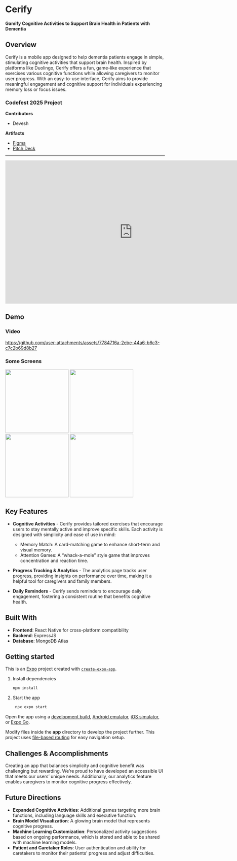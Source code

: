 # Cerify

**Gamify Cognitive Activities to Support Brain Health in Patients with Dementia**

## Overview

Cerify is a mobile app designed to help dementia patients engage in simple, stimulating cognitive activities that support brain health. Inspired by platforms like Duolingo, Cerify offers a fun, game-like experience that exercises various cognitive functions while allowing caregivers to monitor user progress. With an easy-to-use interface, Cerify aims to provide meaningful engagement and cognitive support for individuals experiencing memory loss or focus issues.

### Codefest 2025 Project

**Contributors**
- Devesh


**Artifacts**
- [Figma](https://www.figma.com/proto/T56JuXsvBhtv34fjYtxCEQ/HackRU-FA24?node-id=98-518&p=f&t=tvKB6V9PDr8e3rDR-1&scaling=scale-down&content-scaling=fixed&page-id=14%3A39)
- [Pitch Deck](https://docs.google.com/presentation/d/1At7aAnCG_i7pHIjARA9nuR0Yx92IS8EFq5l7zhLY-Sw/edit?usp=sharing)

---

<iframe style="border: 1px solid rgba(0, 0, 0, 0.1);" width="800" height="450" src="https://embed.figma.com/proto/T56JuXsvBhtv34fjYtxCEQ/HackRU-FA24?node-id=98-518&p=f&scaling=scale-down&content-scaling=fixed&page-id=14%3A39&embed-host=share" allowfullscreen></iframe>

## Demo

### Video

https://github.com/user-attachments/assets/7784716a-2ebe-44a6-b6c3-c7c2b69d8b27

### Some Screens

<img src="/client/demo/Home.png" data-canonical src="/client/demo/Home.png" width="200" /> <img src="/client/demo/MatchMaking.png" data-canonical src="/client/demo/MatchMaking.png" width="200" /> <img src="/client/demo/Whack.png" data-canonical src="/client/demo/Whack.png" width="200" /> <img src="/client/demo/Stats.png" data-canonical src="/client/demo/Stats.png" width="200" />

## Key Features

- **Cognitive Activities** - Cerify provides tailored exercises that encourage users to stay mentally active and improve specific skills. Each activity is designed with simplicity and ease of use in mind:
  - Memory Match: A card-matching game to enhance short-term and visual memory.
  - Attention Games: A “whack-a-mole” style game that improves concentration and reaction time.

- **Progress Tracking & Analytics** - The analytics page tracks user progress, providing insights on performance over time, making it a helpful tool for caregivers and family members.

- **Daily Reminders** - Cerify sends reminders to encourage daily engagement, fostering a consistent routine that benefits cognitive health.

## Built With

- **Frontend**: React Native for cross-platform compatibility
- **Backend**: ExpressJS
- **Database**: MongoDB Atlas

## Getting started

This is an [Expo](https://expo.dev) project created with [`create-expo-app`](https://www.npmjs.com/package/create-expo-app).

1. Install dependencies

   ```bash
   npm install
   ```

2. Start the app

   ```bash
    npx expo start
   ```

Open the app using a [development build](https://docs.expo.dev/develop/development-builds/introduction/), [Android emulator](https://docs.expo.dev/workflow/android-studio-emulator/), [iOS simulator](https://docs.expo.dev/workflow/ios-simulator/), or [Expo Go](https://expo.dev/go).

Modify files inside the **app** directory to develop the project further. This project uses [file-based routing](https://docs.expo.dev/router/introduction) for easy navigation setup.

## Challenges & Accomplishments

Creating an app that balances simplicity and cognitive benefit was challenging but rewarding. We’re proud to have developed an accessible UI that meets our users’ unique needs. Additionally, our analytics feature enables caregivers to monitor cognitive progress effectively.

## Future Directions

- **Expanded Cognitive Activities**: Additional games targeting more brain functions, including language skills and executive function.
- **Brain Model Visualization**: A glowing brain model that represents cognitive progress.
- **Machine Learning Customization**: Personalized activity suggestions based on ongoing performance, which is stored and able to be shared with machine learning models.
- **Patient and Caretaker Roles**: User authentication and ability for caretakers to monitor their patients' progress and adjust difficulties.
